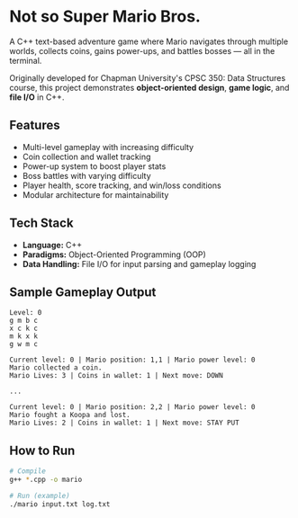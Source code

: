 # Not so Super Mario Bros.

A C++ text-based adventure game where Mario navigates through multiple worlds, collects coins, gains power-ups, and battles bosses — all in the terminal.  

Originally developed for Chapman University's CPSC 350: Data Structures course, this project demonstrates **object-oriented design**, **game logic**, and **file I/O** in C++.

## Features
- Multi-level gameplay with increasing difficulty
- Coin collection and wallet tracking
- Power-up system to boost player stats
- Boss battles with varying difficulty
- Player health, score tracking, and win/loss conditions
- Modular architecture for maintainability

## Tech Stack
- **Language:** C++
- **Paradigms:** Object-Oriented Programming (OOP)
- **Data Handling:** File I/O for input parsing and gameplay logging

## Sample Gameplay Output
```text
Level: 0
g m b c
x c k c
m k x k
g w m c

Current level: 0 | Mario position: 1,1 | Mario power level: 0
Mario collected a coin.
Mario Lives: 3 | Coins in wallet: 1 | Next move: DOWN

...

Current level: 0 | Mario position: 2,2 | Mario power level: 0
Mario fought a Koopa and lost.
Mario Lives: 2 | Coins in wallet: 1 | Next move: STAY PUT
```

## How to Run
```bash
# Compile
g++ *.cpp -o mario

# Run (example)
./mario input.txt log.txt
